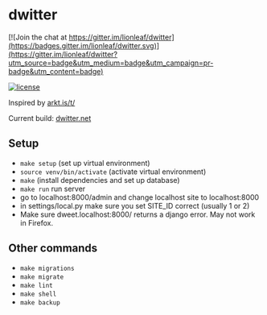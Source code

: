 # dwitter

[![Join the chat at https://gitter.im/lionleaf/dwitter](https://badges.gitter.im/lionleaf/dwitter.svg)](https://gitter.im/lionleaf/dwitter?utm_source=badge&utm_medium=badge&utm_campaign=pr-badge&utm_content=badge)

[![license](https://img.shields.io/github/license/lionleaf/dwitter.svg)]()

Inspired by [arkt.is/t/](http://arkt.is/t/Yy53aWR0aD0yZTM7eC5maWxsUmVjdCgxNTAsMTUwKlModCkrMTUwLDE1MCwxNTAp)

Current build: [dwitter.net](http://dwitter.net)

## Setup
* `make setup` (set up virtual environment)
* `source venv/bin/activate` (activate virtual environment)
* `make` (install dependencies and set up database)
* `make run` run server
* go to localhost:8000/admin and change localhost site to localhost:8000
* in settings/local.py make sure you set SITE_ID correct  (usually 1 or 2) 
* Make sure dweet.localhost:8000/ returns a django error. May not work in Firefox.

## Other commands
* `make migrations`
* `make migrate`
* `make lint`
* `make shell`
* `make backup`
